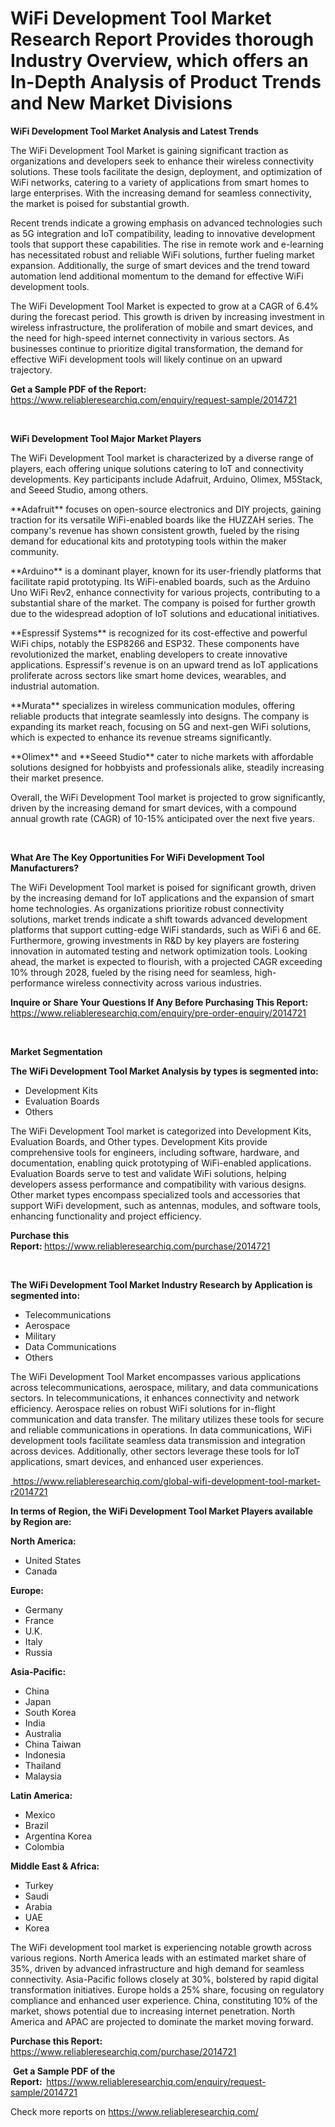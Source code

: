 <p><h1>WiFi Development Tool Market Research Report Provides thorough Industry Overview, which offers an In-Depth Analysis of Product Trends and New Market Divisions</h1></p><p><strong>WiFi Development Tool Market Analysis and Latest Trends</strong></p>
<p><p>The WiFi Development Tool Market is gaining significant traction as organizations and developers seek to enhance their wireless connectivity solutions. These tools facilitate the design, deployment, and optimization of WiFi networks, catering to a variety of applications from smart homes to large enterprises. With the increasing demand for seamless connectivity, the market is poised for substantial growth.</p><p>Recent trends indicate a growing emphasis on advanced technologies such as 5G integration and IoT compatibility, leading to innovative development tools that support these capabilities. The rise in remote work and e-learning has necessitated robust and reliable WiFi solutions, further fueling market expansion. Additionally, the surge of smart devices and the trend toward automation lend additional momentum to the demand for effective WiFi development tools.</p><p>The WiFi Development Tool Market is expected to grow at a CAGR of 6.4% during the forecast period. This growth is driven by increasing investment in wireless infrastructure, the proliferation of mobile and smart devices, and the need for high-speed internet connectivity in various sectors. As businesses continue to prioritize digital transformation, the demand for effective WiFi development tools will likely continue on an upward trajectory.</p></p>
<p><strong>Get a Sample PDF of the Report:&nbsp;</strong> <a href="https://www.reliableresearchiq.com/enquiry/request-sample/2014721?utm_campaign=1088&utm_medium=2&utm_source=Github&utm_content=ia&utm_term=28022025&utm_id=wifi-development-tool">https://www.reliableresearchiq.com/enquiry/request-sample/2014721</a></p>
<p>&nbsp;</p>
<p><strong>WiFi Development Tool Major Market Players</strong></p>
<p><p>The WiFi Development Tool market is characterized by a diverse range of players, each offering unique solutions catering to IoT and connectivity developments. Key participants include Adafruit, Arduino, Olimex, M5Stack, and Seeed Studio, among others. </p><p>**Adafruit** focuses on open-source electronics and DIY projects, gaining traction for its versatile WiFi-enabled boards like the HUZZAH series. The company's revenue has shown consistent growth, fueled by the rising demand for educational kits and prototyping tools within the maker community.</p><p>**Arduino** is a dominant player, known for its user-friendly platforms that facilitate rapid prototyping. Its WiFi-enabled boards, such as the Arduino Uno WiFi Rev2, enhance connectivity for various projects, contributing to a substantial share of the market. The company is poised for further growth due to the widespread adoption of IoT solutions and educational initiatives.</p><p>**Espressif Systems** is recognized for its cost-effective and powerful WiFi chips, notably the ESP8266 and ESP32. These components have revolutionized the market, enabling developers to create innovative applications. Espressif's revenue is on an upward trend as IoT applications proliferate across sectors like smart home devices, wearables, and industrial automation.</p><p>**Murata** specializes in wireless communication modules, offering reliable products that integrate seamlessly into designs. The company is expanding its market reach, focusing on 5G and next-gen WiFi solutions, which is expected to enhance its revenue streams significantly.</p><p>**Olimex** and **Seeed Studio** cater to niche markets with affordable solutions designed for hobbyists and professionals alike, steadily increasing their market presence.</p><p>Overall, the WiFi Development Tool market is projected to grow significantly, driven by the increasing demand for smart devices, with a compound annual growth rate (CAGR) of 10-15% anticipated over the next five years.</p></p>
<p>&nbsp;</p>
<p><strong>What Are The Key Opportunities For WiFi Development Tool Manufacturers?</strong></p>
<p><p>The WiFi Development Tool market is poised for significant growth, driven by the increasing demand for IoT applications and the expansion of smart home technologies. As organizations prioritize robust connectivity solutions, market trends indicate a shift towards advanced development platforms that support cutting-edge WiFi standards, such as WiFi 6 and 6E. Furthermore, growing investments in R&D by key players are fostering innovation in automated testing and network optimization tools. Looking ahead, the market is expected to flourish, with a projected CAGR exceeding 10% through 2028, fueled by the rising need for seamless, high-performance wireless connectivity across various industries.</p></p>
<p><strong>Inquire or Share Your Questions If Any Before Purchasing This Report:</strong> <a href="https://www.reliableresearchiq.com/enquiry/pre-order-enquiry/2014721?utm_campaign=1088&utm_medium=2&utm_source=Github&utm_content=ia&utm_term=28022025&utm_id=wifi-development-tool">https://www.reliableresearchiq.com/enquiry/pre-order-enquiry/2014721</a></p>
<p>&nbsp;</p>
<p><strong>Market Segmentation</strong></p>
<p><strong>The WiFi Development Tool Market Analysis by types is segmented into:</strong></p>
<p><ul><li>Development Kits</li><li>Evaluation Boards</li><li>Others</li></ul></p>
<p><p>The WiFi Development Tool market is categorized into Development Kits, Evaluation Boards, and Other types. Development Kits provide comprehensive tools for engineers, including software, hardware, and documentation, enabling quick prototyping of WiFi-enabled applications. Evaluation Boards serve to test and validate WiFi solutions, helping developers assess performance and compatibility with various designs. Other market types encompass specialized tools and accessories that support WiFi development, such as antennas, modules, and software tools, enhancing functionality and project efficiency.</p></p>
<p><strong>Purchase this Report:&nbsp;</strong><a href="https://www.reliableresearchiq.com/purchase/2014721?utm_campaign=1088&utm_medium=2&utm_source=Github&utm_content=ia&utm_term=28022025&utm_id=wifi-development-tool">https://www.reliableresearchiq.com/purchase/2014721</a></p>
<p>&nbsp;</p>
<p><strong>The WiFi Development Tool Market Industry Research by Application is segmented into:</strong></p>
<p><ul><li>Telecommunications</li><li>Aerospace</li><li>Military</li><li>Data Communications</li><li>Others</li></ul></p>
<p><p>The WiFi Development Tool Market encompasses various applications across telecommunications, aerospace, military, and data communications sectors. In telecommunications, it enhances connectivity and network efficiency. Aerospace relies on robust WiFi solutions for in-flight communication and data transfer. The military utilizes these tools for secure and reliable communications in operations. In data communications, WiFi development tools facilitate seamless data transmission and integration across devices. Additionally, other sectors leverage these tools for IoT applications, smart devices, and enhanced user experiences.</p></p>
<p><a href="https://www.reliableresearchiq.com/global-wifi-development-tool-market-r2014721?utm_campaign=1088&utm_medium=2&utm_source=Github&utm_content=ia&utm_term=28022025&utm_id=wifi-development-tool">&nbsp;https://www.reliableresearchiq.com/global-wifi-development-tool-market-r2014721</a></p>
<p><strong>In terms of Region, the WiFi Development Tool Market Players available by Region are:</strong></p>
<p>
    <p> <strong> North America: </strong>
        <ul>
            <li>United States</li>
            <li>Canada</li>
        </ul>
        </p> 
    <p> <strong> Europe: </strong>
        <ul>
            <li>Germany</li>
            <li>France</li>
            <li>U.K.</li>
            <li>Italy</li>
            <li>Russia</li>
        </ul>
        </p> 
    <p> <strong> Asia-Pacific: </strong>
        <ul>
            <li>China</li>
            <li>Japan</li>
            <li>South Korea</li>
            <li>India</li>
            <li>Australia</li>
            <li>China Taiwan</li>
            <li>Indonesia</li>
            <li>Thailand</li>
            <li>Malaysia</li>
        </ul>
        </p> 
    <p> <strong> Latin America: </strong>
        <ul>
            <li>Mexico</li>
            <li>Brazil</li>
            <li>Argentina Korea</li>
            <li>Colombia</li>
        </ul>
        </p> 
    <p> <strong> Middle East & Africa: </strong>
        <ul>
            <li>Turkey</li>
            <li>Saudi</li>
            <li>Arabia</li>
            <li>UAE</li>
            <li>Korea</li>
        </ul>
    </p>
    </p>
<p><p>The WiFi development tool market is experiencing notable growth across various regions. North America leads with an estimated market share of 35%, driven by advanced infrastructure and high demand for seamless connectivity. Asia-Pacific follows closely at 30%, bolstered by rapid digital transformation initiatives. Europe holds a 25% share, focusing on regulatory compliance and enhanced user experience. China, constituting 10% of the market, shows potential due to increasing internet penetration. North America and APAC are projected to dominate the market moving forward.</p></p>
<p><strong>Purchase this Report: </strong><a href="https://www.reliableresearchiq.com/purchase/2014721?utm_campaign=1088&utm_medium=2&utm_source=Github&utm_content=ia&utm_term=28022025&utm_id=wifi-development-tool">https://www.reliableresearchiq.com/purchase/2014721</a></p>
<p>&nbsp;<strong>Get a Sample PDF of the Report:&nbsp;&nbsp;</strong><a href="https://www.reliableresearchiq.com/enquiry/request-sample/2014721?utm_campaign=1088&utm_medium=2&utm_source=Github&utm_content=ia&utm_term=28022025&utm_id=wifi-development-tool">https://www.reliableresearchiq.com/enquiry/request-sample/2014721</a></p>
<p><strong></strong></p>
<p>Check more reports on <a href="https://www.reliableresearchiq.com/?utm_campaign=1088&utm_medium=2&utm_source=Github&utm_content=ia&utm_term=28022025&utm_id=wifi-development-tool">https://www.reliableresearchiq.com/</a></p>